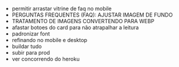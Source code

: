 - permitir arrastar vitrine de faq no mobile
- PERGUNTAS FREQUENTES (FAQ): AJUSTAR IMAGEM DE FUNDO
- TRATAMENTO DE IMAGENS CONVERTENDO PARA WEBP
- afastar botoes do card para não atrapalhar a leitura
- padronizar font
- refinando no mobile e desktop
- buildar tudo
- subir para prod
- ver concorrendo do heroku